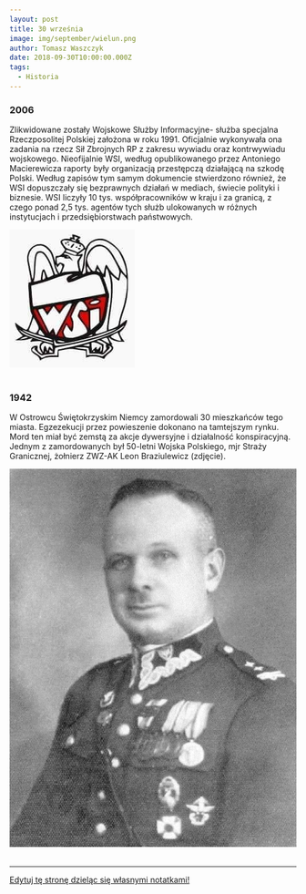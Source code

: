 ```yaml
---
layout: post
title: 30 września
image: img/september/wielun.png
author: Tomasz Waszczyk
date: 2018-09-30T10:00:00.000Z
tags:
  - Historia
---
```


### 2006

Zlikwidowane zostały Wojskowe Służby Informacyjne- służba specjalna Rzeczposolitej Polskiej założona w roku 1991. Oficjalnie wykonywała ona zadania na rzecz Sił Zbrojnych RP z zakresu wywiadu oraz kontrwywiadu wojskowego. Nieofijalnie WSI, według opublikowanego przez Antoniego Macierewicza raporty były organizacją przestępczą działającą na szkodę Polski. Według zapisów tym samym dokumencie stwierdzono również, że WSI dopuszczały się bezprawnych działań w mediach, świecie polityki i biznesie.
WSI liczyły 10 tys. współpracowników w kraju i za granicą, z czego ponad 2,5 tys. agentów tych służb ulokowanych w różnych instytucjach i przedsiębiorstwach państwowych.

<img src="./img/september/wsi.jpg"/><br><br>

### 1942

W Ostrowcu Świętokrzyskim Niemcy zamordowali 30 mieszkańców tego miasta. Egzezekucji przez powieszenie dokonano na tamtejszym rynku. Mord ten miał być zemstą za akcje dywersyjne i działalność konspiracyjną.
Jednym z zamordowanych był 50-letni Wojska Polskiego, mjr Straży Granicznej, żołnierz ZWZ-AK Leon Braziulewicz (zdjęcie).

<img src="./img/september/braziulewicz.jpg"/><br><br>

---

<a href="https://github.com/TomaszWaszczyk/historia.waszczyk.com/edit/master/src/content/september-30.md" target="_blank">Edytuj tę stronę dzieląc się własnymi notatkami!</a>
